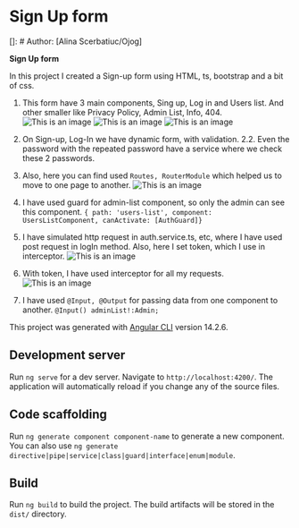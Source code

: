 # Sign Up form
[]: # Author: [Alina Scerbatiuc/Ojog]

**Sign Up form**

In this project I created a Sign-up form using HTML, ts, bootstrap and a bit of css.

1. This form have 3 main components, Sing up, Log in and Users list.
   And other smaller like Privacy Policy, Admin List, Info, 404.
   ![This is an image](https://i.imgur.com/lYDNVIx.png)
   ![This is an image](https://i.imgur.com/ik3kc7X.png)
   ![This is an image](https://i.imgur.com/tstQr4D.png)

2. On Sign-up, Log-In we have dynamic form, with validation.
2.2. Even the password with the repeated password have a service where we check these 2 passwords.

3. Also, here you can find  used `Routes, RouterModule` which helped us to move to one page to another.
   ![This is an image]( https://i.imgur.com/gMk6u34.png)

4. I have used guard for admin-list component, so only the admin can see this component.
   `{ path: 'users-list', component: UsersListComponent, canActivate: [AuthGuard]}`

5. I have simulated  http request in auth.service.ts, etc, where I have used post request in logIn method. Also, here I set token, which I use in interceptor.
   ![This is an image](https://i.imgur.com/LxqqPLR.png)

6. With token, I have used  interceptor for all my requests.
   ![This is an image](https://i.imgur.com/lyFzg5U.png)

7. I have used `@Input, @Output` for passing data from one component to another.
   `@Input() adminList!:Admin;`


This project was generated with [Angular CLI](https://github.com/angular/angular-cli) version 14.2.6.

## Development server

Run `ng serve` for a dev server. Navigate to `http://localhost:4200/`. The application will automatically reload if you change any of the source files.

## Code scaffolding

Run `ng generate component component-name` to generate a new component. You can also use `ng generate directive|pipe|service|class|guard|interface|enum|module`.

## Build

Run `ng build` to build the project. The build artifacts will be stored in the `dist/` directory.

